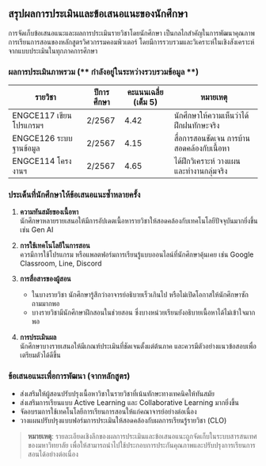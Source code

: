 ## สรุปผลการประเมินและข้อเสนอแนะของนักศึกษา  

การจัดเก็บข้อเสนอแนะและผลการประเมินรายวิชาโดยนักศึกษา เป็นกลไกสำคัญในการพัฒนาคุณภาพการเรียนการสอนของหลักสูตรวิศวกรรมคอมพิวเตอร์ โดยมีการรวบรวมและวิเคราะห์ในเชิงสังเคราะห์จากแบบประเมินในทุกภาคการศึกษา

### ผลการประเมินภาพรวม (** กำลังอยู่ในระหว่างรวบรวมข้อมูล **)

| รายวิชา                     | ปีการศึกษา | คะแนนเฉลี่ย (เต็ม 5) | หมายเหตุ                        |
|-----------------------------|-------------|------------------------|----------------------------------|
| ENGCE117 เขียนโปรแกรมฯ      | 2/2567        | 4.42                   | นักศึกษาให้ความเห็นว่าได้ฝึกฝนทักษะจริง |
| ENGCE126 ระบบฐานข้อมูล      | 2/2567        | 4.15                   | สื่อการสอนชัดเจน การบ้านสอดคล้องกับเนื้อหา |
| ENGCE114 โครงงานฯ           | 2/2567        | 4.65                   | ได้ฝึกวิเคราะห์ วางแผน และทำงานกลุ่มจริง |

### ประเด็นที่นักศึกษาให้ข้อเสนอแนะซ้ำหลายครั้ง

1. **ความทันสมัยของเนื้อหา**  
   นักศึกษาหลายรายเสนอให้มีการอัปเดตเนื้อหารายวิชาให้สอดคล้องกับเทคโนโลยีปัจจุบันมากยิ่งขึ้น เช่น Gen AI

2. **การใช้เทคโนโลยีในการสอน**  
   ควรมีการใช้โปรแกรม หรือแพลตฟอร์มการเรียนรู้แบบออนไลน์ที่นักศึกษาคุ้นเคย เช่น Google Classroom, Line, Discord

3. **การสื่อสารของผู้สอน**  
   - ในบางรายวิชา นักศึกษารู้สึกว่าอาจารย์อธิบายเร็วเกินไป หรือไม่เปิดโอกาสให้นักศึกษาซักถามมากพอ
   - บางรายวิชามีนักศึกษาฝึกสอนในช่วยสอน ซึ่งบางหน่วยเรียนยังอธิบายเนื้อหาได้ไม่เข้าใจมากพอ

5. **การประเมินผล**  
   นักศึกษาบางรายเสนอให้มีเกณฑ์ประเมินที่ชัดเจนตั้งแต่ต้นภาค และควรมีตัวอย่างแนวข้อสอบเพื่อเตรียมตัวได้ดีขึ้น

### ข้อเสนอแนะเพื่อการพัฒนา (จากหลักสูตร)
- ส่งเสริมให้ผู้สอนปรับปรุงเนื้อหาวิชาในรายวิชาที่เน้นทักษะทางเทคนิคให้ทันสมัย
- ส่งเสริมการเรียนแบบ Active Learning และ Collaborative Learning มากยิ่งขึ้น
- จัดอบรมการใช้เทคโนโลยีการเรียนการสอนให้แก่คณาจารย์อย่างต่อเนื่อง
- วางแผนปรับปรุงแบบฟอร์มการประเมินให้สอดคล้องกับผลการเรียนรู้รายวิชา (CLO)

> **หมายเหตุ**: รายละเอียดเชิงลึกของผลการประเมินและข้อเสนอแนะถูกจัดเก็บในระบบสารสนเทศของมหาวิทยาลัย เพื่อให้สามารถนำไปใช้ประกอบการประกันคุณภาพและปรับปรุงการเรียนการสอนได้อย่างต่อเนื่อง
